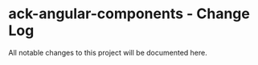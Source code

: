 # ack-angular-components - Change Log
All notable changes to this project will be documented here.

